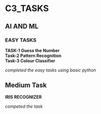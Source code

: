 # C3_TASKS
## AI AND ML
### EASY TASKS 
**TASK-1  Guess the Number**  
**Task-2 Pattern Recognition**  
**Task-3 Colour Classifier**  
  
  *completed the easy tasks using basic python*
  
## Medium Task  
**IRIS RECOGNIZER**  
  
  *competed the task*
